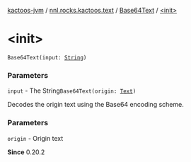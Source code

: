 [kactoos-jvm](../../index.md) / [nnl.rocks.kactoos.text](../index.md) / [Base64Text](index.md) / [&lt;init&gt;](./-init-.md)

# &lt;init&gt;

`Base64Text(input: `[`String`](https://kotlinlang.org/api/latest/jvm/stdlib/kotlin/-string/index.html)`)`

### Parameters

`input` - The String`Base64Text(origin: `[`Text`](../../nnl.rocks.kactoos/-text/index.md)`)`

Decodes the origin text using the Base64 encoding scheme.

### Parameters

`origin` - Origin text

**Since**
0.20.2

